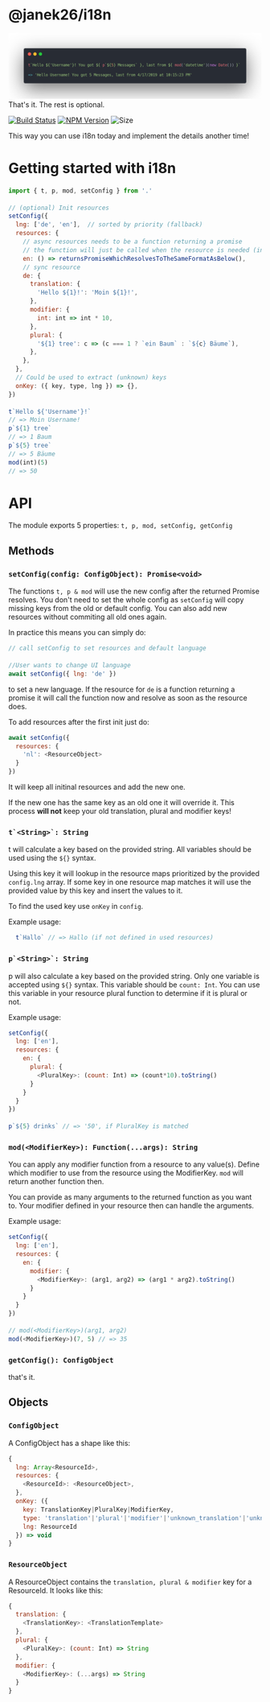 @janek26/i18n
===
![Picture of a simple usecase](https://raw.githubusercontent.com/janek26/i18n/master/images/carbon.png "Simple usecase")
That's it. The rest is optional. 

[![Build Status](https://travis-ci.org/janek26/i18n.svg?branch=master)](https://travis-ci.org/janek26/i18n)
[![NPM Version](https://img.shields.io/npm/v/@janek26\/i18n.svg)](https://www.npmjs.com/package/@janek26/i18n)
![Size](https://img.shields.io/bundlephobia/min/@janek26/i18n.svg)

This way you can use i18n today and implement the details another time!

# Getting started with i18n

```js
import { t, p, mod, setConfig } from '.'

// (optional) Init resources
setConfig({
  lng: ['de', 'en'],  // sorted by priority (fallback)
  resources: {
    // async resources needs to be a function returning a promise
    // the function will just be called when the resource is needed (in lng)
    en: () => returnsPromiseWhichResolvesToTheSameFormatAsBelow(),
    // sync resource
    de: {
      translation: {
        'Hello ${1}!': 'Moin ${1}!',
      },
      modifier: {
        int: int => int * 10,
      },
      plural: {
        '${1} tree': c => (c === 1 ? `ein Baum` : `${c} Bäume`),
      },
    },
  },
  // Could be used to extract (unknown) keys
  onKey: ({ key, type, lng }) => {}, 
})

t`Hello ${'Username'}!`
// => Moin Username!
p`${1} tree`
// => 1 Baum
p`${5} tree`
// => 5 Bäume
mod(int)(5)
// => 50
```

# API
The module exports 5 properties: `t, p, mod, setConfig, getConfig`
## Methods
### `setConfig(config: ConfigObject): Promise<void>`
The functions `t, p & mod` will use the new config after the returned Promise resolves.
You don't need to set the whole config as `setConfig` will copy missing keys from the old or default config. You can also add new resources without commiting all old ones again.

In practice this means you can simply do:
```js
// call setConfig to set resources and default language

//User wants to change UI language
await setConfig({ lng: 'de' })
```
to set a new language. If the resource for `de` is a function returning a promise it will call the function now and resolve as soon as the resource does.

To add resources after the first init just do:
```js
await setConfig({
  resources: {
    'nl': <ResourceObject>
  }
})
```
It will keep all initinal resources and add the new one. 

If the new one has the same key as an old one it will override it. This process **will not** keep your old translation, plural and modifier keys!

### `` t`<String>`: String ``
t will calculate a key based on the provided string. All variables should be used using the `${}` syntax.

Using this key it will lookup in the resource maps prioritized by the provided `config.lng` array. If some key in one resource map matches it will use the provided value by this key and insert the values to it.

To find the used key use `onKey` in `config`.

Example usage:
```js
  t`Hallo` // => Hallo (if not defined in used resources)
```

### `` p`<String>`: String ``
p will also calculate a key based on the provided string. Only one variable is accepted using `${}` syntax. This variable should be `count: Int`. You can use this variable in your resource plural function to determine if it is plural or not.

Example usage:
```js
setConfig({
  lng: ['en'],
  resources: {
    en: {
      plural: {
        <PluralKey>: (count: Int) => (count*10).toString()
      }
    }
  }
})

p`${5} drinks` // => '50', if PluralKey is matched
```

### `mod(<ModifierKey>): Function(...args): String`
You can apply any modifier function from a resource to any value(s). Define which modifier to use from the resource using the ModifierKey. `mod` will return another function then.

You can provide as many arguments to the returned function as you want to. Your modifier defined in your resource then can handle the arguments.

Example usage: 
```js
setConfig({
  lng: ['en'],
  resources: {
    en: {
      modifier: {
        <ModifierKey>: (arg1, arg2) => (arg1 * arg2).toString()
      }
    }
  }
})

// mod(<ModifierKey>)(arg1, arg2)
mod(<ModifierKey>)(7, 5) // => 35
```

### `getConfig(): ConfigObject`
that's it.
## Objects
### `ConfigObject`
A ConfigObject has a shape like this:
```js
{
  lng: Array<ResourceId>,
  resources: {
    <ResourceId>: <ResourceObject>,
  },
  onKey: ({
    key: TranslationKey|PluralKey|ModifierKey, 
    type: 'translation'|'plural'|'modifier'|'unknown_translation'|'unknown_plural'|'unknown_modifier', 
    lng: ResourceId
  }) => void
}
```

### `ResourceObject`
A ResourceObject contains the `translation, plural & modifier` key for a ResourceId. It looks like this:
```js
{
  translation: {
    <TranslationKey>: <TranslationTemplate>
  },
  plural: {
    <PluralKey>: (count: Int) => String
  },
  modifier: {
    <ModifierKey>: (...args) => String
  }
}
```